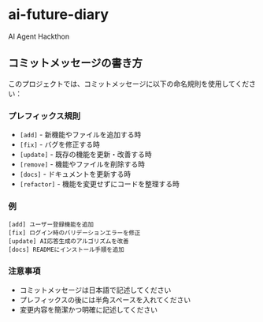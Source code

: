 # ai-future-diary
AI Agent Hackthon

## コミットメッセージの書き方

このプロジェクトでは、コミットメッセージに以下の命名規則を使用してください：

### プレフィックス規則

- `[add]` - 新機能やファイルを追加する時
- `[fix]` - バグを修正する時
- `[update]` - 既存の機能を更新・改善する時
- `[remove]` - 機能やファイルを削除する時
- `[docs]` - ドキュメントを更新する時
- `[refactor]` - 機能を変更せずにコードを整理する時

### 例

```
[add] ユーザー登録機能を追加
[fix] ログイン時のバリデーションエラーを修正
[update] AI応答生成のアルゴリズムを改善
[docs] READMEにインストール手順を追加
```

### 注意事項

- コミットメッセージは日本語で記述してください
- プレフィックスの後には半角スペースを入れてください
- 変更内容を簡潔かつ明確に記述してください
